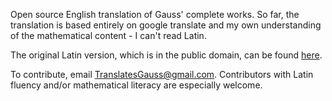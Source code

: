 Open source English translation of Gauss' complete works. So far, the translation is based entirely on google translate and my own understanding of the mathematical content - I can't read Latin. <br>

The original Latin version, which is in the public domain, can be found <a href="https://gdz.sub.uni-goettingen.de/id/PPN235957348">here</a>. <br>

To contribute, email TranslatesGauss@gmail.com.  Contributors with Latin fluency and/or mathematical literacy are especially welcome.
